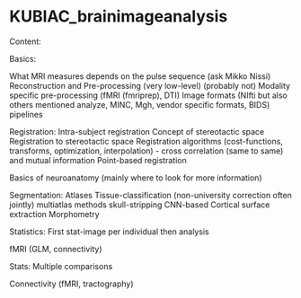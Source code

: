 # KUBIAC_brainimageanalysis

Content:

Basics:

What MRI measures depends on the pulse sequence (ask Mikko Nissi) 
Reconstruction and Pre-processing (very low-level)
(probably not) Modality specific pre-processing (fMRI (fmriprep), DTI)
Image formats (NIfti but also others mentioned analyze, MINC, Mgh, vendor specific formats, BIDS)
pipelines

Registration:
Intra-subject registration
Concept  of stereotactic space
Registration to stereotactic space
Registration algorithms (cost-functions, transforms, optimization, interpolation) - cross correlation (same to same) and mutual information
Point-based registration

Basics of neuroanatomy  (mainly where to look for more information)

Segmentation:
Atlases
Tissue-classification (non-university correction often jointly)
multiatlas methods 
skull-stripping 
CNN-based
Cortical surface extraction 
Morphometry 

Statistics: First stat-image per individual then analysis  

fMRI (GLM, connectivity)

Stats: Multiple comparisons 

Connectivity (fMRI, tractography)
